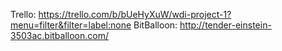 Trello: https://trello.com/b/bUeHyXuW/wdi-project-1?menu=filter&filter=label:none
BitBalloon: http://tender-einstein-3503ac.bitballoon.com/
